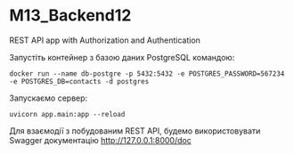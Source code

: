 # M13_Backend12

 REST API  app with Authorization and Authentication


Запустіть контейнер з базою даних PostgreSQL командою:

```
docker run --name db-postgre -p 5432:5432 -e POSTGRES_PASSWORD=567234 -e POSTGRES_DB=contacts -d postgres
```

Запускаємо сервер:

```
uvicorn app.main:app --reload
```



Для взаємодії з побудованим REST API, будемо використовувати Swagger документацію http://127.0.0.1:8000/doc


